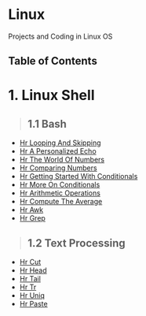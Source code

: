# Linux

Projects and Coding in Linux OS

## Table of Contents

# 1. Linux Shell
>## 1.1 Bash
* <a href="LinuxShell/Bash/HrLoopingAndSkipping.md">Hr Looping And Skipping</a>
* <a href="LinuxShell/Bash/HrAPersonalizedEcho.md">Hr A Personalized Echo</a>
* <a href="LinuxShell/Bash/HrTheWorldOfNumbers.md">Hr The World Of Numbers</a>
* <a href="LinuxShell/Bash/HrComparingNumbers.md">Hr Comparing Numbers</a>
* <a href="LinuxShell/Bash/HrGettingStartedWithConditionals.md">Hr Getting Started With Conditionals</a>
* <a href="LinuxShell/Bash/HrMoreOnConditionals.md">Hr More On Conditionals</a>
* <a href="LinuxShell/Bash/HrArithmeticOperations.md">Hr Arithmetic Operations</a>
* <a href="LinuxShell/Bash/HrComputeTheAverage.md">Hr Compute The Average</a>
* <a href="LinuxShell/Bash/HrAwk.md">Hr Awk</a>
* <a href="LinuxShell/Bash/HrGrep.md">Hr Grep</a>
>## 1.2 Text Processing
* <a href="LinuxShell/TextProcessing/HrCut.md">Hr Cut</a>
* <a href="LinuxShell/TextProcessing/HrHead.md">Hr Head</a>
* <a href="LinuxShell/TextProcessing/HrTail.md">Hr Tail</a>
* <a href="LinuxShell/TextProcessing/HrTr.md">Hr Tr</a>
* <a href="LinuxShell/TextProcessing/HrUniq.md">Hr Uniq</a>
* <a href="LinuxShell/TextProcessing/HrPaste.md">Hr Paste</a>